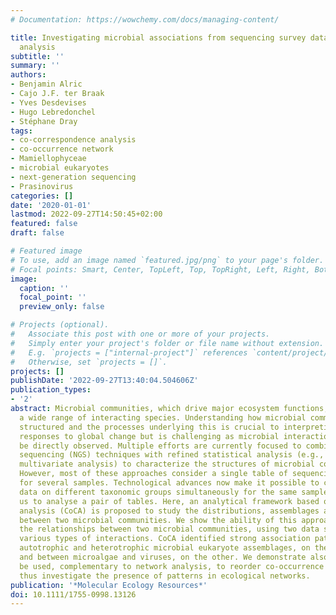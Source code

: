 ```yaml
---
# Documentation: https://wowchemy.com/docs/managing-content/

title: Investigating microbial associations from sequencing survey data with co-correspondence
  analysis
subtitle: ''
summary: ''
authors:
- Benjamin Alric
- Cajo J.F. ter Braak
- Yves Desdevises
- Hugo Lebredonchel
- Stéphane Dray
tags:
- co-correspondence analysis
- co-occurrence network
- Mamiellophyceae
- microbial eukaryotes
- next-generation sequencing
- Prasinovirus
categories: []
date: '2020-01-01'
lastmod: 2022-09-27T14:50:45+02:00
featured: false
draft: false

# Featured image
# To use, add an image named `featured.jpg/png` to your page's folder.
# Focal points: Smart, Center, TopLeft, Top, TopRight, Left, Right, BottomLeft, Bottom, BottomRight.
image:
  caption: ''
  focal_point: ''
  preview_only: false

# Projects (optional).
#   Associate this post with one or more of your projects.
#   Simply enter your project's folder or file name without extension.
#   E.g. `projects = ["internal-project"]` references `content/project/deep-learning/index.md`.
#   Otherwise, set `projects = []`.
projects: []
publishDate: '2022-09-27T13:40:04.504606Z'
publication_types:
- '2'
abstract: Microbial communities, which drive major ecosystem functions, consist of
  a wide range of interacting species. Understanding how microbial communities are
  structured and the processes underlying this is crucial to interpreting ecosystem
  responses to global change but is challenging as microbial interactions cannot usually
  be directly observed. Multiple efforts are currently focused to combine next-generation
  sequencing (NGS) techniques with refined statistical analysis (e.g., network analysis,
  multivariate analysis) to characterize the structures of microbial communities.
  However, most of these approaches consider a single table of sequencing data measured
  for several samples. Technological advances now make it possible to collect NGS
  data on different taxonomic groups simultaneously for the same samples, allowing
  us to analyse a pair of tables. Here, an analytical framework based on co-correspondence
  analysis (CoCA) is proposed to study the distributions, assemblages and interactions
  between two microbial communities. We show the ability of this approach to highlight
  the relationships between two microbial communities, using two data sets exhibiting
  various types of interactions. CoCA identified strong association patterns between
  autotrophic and heterotrophic microbial eukaryote assemblages, on the one hand,
  and between microalgae and viruses, on the other. We demonstrate also how CoCA can
  be used, complementary to network analysis, to reorder co-occurrence networks and
  thus investigate the presence of patterns in ecological networks.
publication: '*Molecular Ecology Resources*'
doi: 10.1111/1755-0998.13126
---
```

